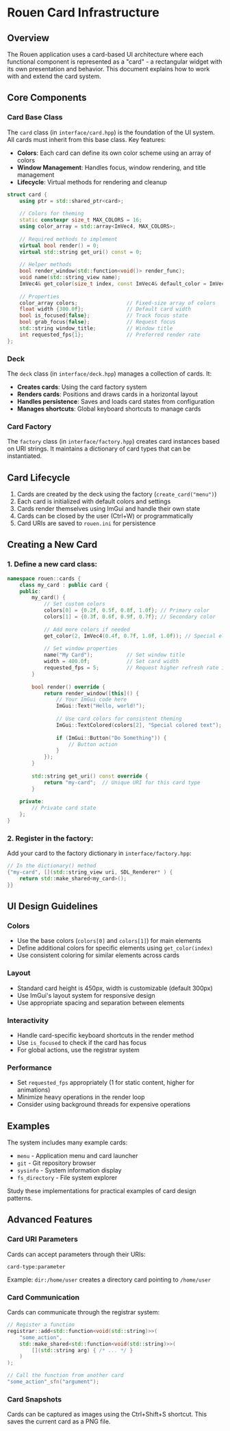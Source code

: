 # Rouen Card Infrastructure

## Overview

The Rouen application uses a card-based UI architecture where each functional component is represented as a "card" - a rectangular widget with its own presentation and behavior. This document explains how to work with and extend the card system.

## Core Components

### Card Base Class

The `card` class (in `interface/card.hpp`) is the foundation of the UI system. All cards must inherit from this base class. Key features:

- **Colors**: Each card can define its own color scheme using an array of colors
- **Window Management**: Handles focus, window rendering, and title management
- **Lifecycle**: Virtual methods for rendering and cleanup

```cpp
struct card {
    using ptr = std::shared_ptr<card>;
    
    // Colors for theming
    static constexpr size_t MAX_COLORS = 16;
    using color_array = std::array<ImVec4, MAX_COLORS>;
    
    // Required methods to implement
    virtual bool render() = 0;
    virtual std::string get_uri() const = 0;
    
    // Helper methods
    bool render_window(std::function<void()> render_func);
    void name(std::string_view name);
    ImVec4& get_color(size_t index, const ImVec4& default_color = ImVec4{0.0f, 0.0f, 0.0f, 1.0f});
    
    // Properties
    color_array colors;                // Fixed-size array of colors
    float width {300.0f};              // Default card width
    bool is_focused{false};            // Track focus state
    bool grab_focus{false};            // Request focus
    std::string window_title;          // Window title
    int requested_fps{1};              // Preferred render rate
};
```

### Deck

The `deck` class (in `interface/deck.hpp`) manages a collection of cards. It:

- **Creates cards**: Using the card factory system
- **Renders cards**: Positions and draws cards in a horizontal layout
- **Handles persistence**: Saves and loads card states from configuration
- **Manages shortcuts**: Global keyboard shortcuts to manage cards

### Card Factory

The `factory` class (in `interface/factory.hpp`) creates card instances based on URI strings. It maintains a dictionary of card types that can be instantiated.

## Card Lifecycle

1. Cards are created by the deck using the factory (`create_card("menu")`)
2. Each card is initialized with default colors and settings
3. Cards render themselves using ImGui and handle their own state
4. Cards can be closed by the user (Ctrl+W) or programmatically
5. Card URIs are saved to `rouen.ini` for persistence

## Creating a New Card

### 1. Define a new card class:

```cpp
namespace rouen::cards {
    class my_card : public card {
    public:
        my_card() {
            // Set custom colors
            colors[0] = {0.2f, 0.5f, 0.8f, 1.0f}; // Primary color
            colors[1] = {0.3f, 0.6f, 0.9f, 0.7f}; // Secondary color
            
            // Add more colors if needed
            get_color(2, ImVec4(0.4f, 0.7f, 1.0f, 1.0f)); // Special element color
            
            // Set window properties
            name("My Card");           // Set window title
            width = 400.0f;            // Set card width
            requested_fps = 5;         // Request higher refresh rate if needed
        }
        
        bool render() override {
            return render_window([this]() {
                // Your ImGui code here
                ImGui::Text("Hello, world!");
                
                // Use card colors for consistent theming
                ImGui::TextColored(colors[2], "Special colored text");
                
                if (ImGui::Button("Do Something")) {
                    // Button action
                }
            });
        }
        
        std::string get_uri() const override {
            return "my-card";  // Unique URI for this card type
        }
        
    private:
        // Private card state
    };
}
```

### 2. Register in the factory:

Add your card to the factory dictionary in `interface/factory.hpp`:

```cpp
// In the dictionary() method
{"my-card", [](std::string_view uri, SDL_Renderer* ) {
    return std::make_shared<my_card>();
}}
```

## UI Design Guidelines

### Colors

- Use the base colors (`colors[0]` and `colors[1]`) for main elements
- Define additional colors for specific elements using `get_color(index)`
- Use consistent coloring for similar elements across cards

### Layout

- Standard card height is 450px, width is customizable (default 300px)
- Use ImGui's layout system for responsive design
- Use appropriate spacing and separation between elements

### Interactivity

- Handle card-specific keyboard shortcuts in the render method
- Use `is_focused` to check if the card has focus
- For global actions, use the registrar system

### Performance

- Set `requested_fps` appropriately (1 for static content, higher for animations)
- Minimize heavy operations in the render loop
- Consider using background threads for expensive operations

## Examples

The system includes many example cards:

- `menu` - Application menu and card launcher
- `git` - Git repository browser
- `sysinfo` - System information display
- `fs_directory` - File system explorer

Study these implementations for practical examples of card design patterns.

## Advanced Features

### Card URI Parameters

Cards can accept parameters through their URIs:

```
card-type:parameter
```

Example: `dir:/home/user` creates a directory card pointing to `/home/user`

### Card Communication

Cards can communicate through the registrar system:

```cpp
// Register a function
registrar::add<std::function<void(std::string)>>(
    "some_action", 
    std::make_shared<std::function<void(std::string)>>(
        [](std::string arg) { /* ... */ }
    )
);

// Call the function from another card
"some_action"_sfn("argument");
```

### Card Snapshots

Cards can be captured as images using the Ctrl+Shift+S shortcut. This saves the current card as a PNG file.